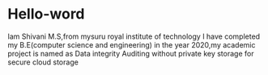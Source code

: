 # Hello-word
Iam Shivani M.S,from mysuru royal institute of technology
I have completed my B.E(computer science and engineering) in the year 2020,my academic project is named as Data integrity Auditing without private key storage for secure cloud storage

